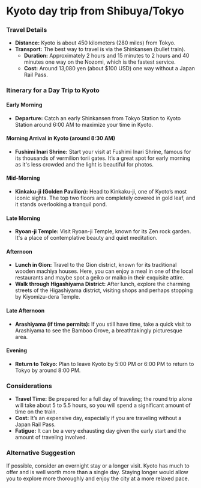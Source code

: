 # Kyoto day trip from Shibuya/Tokyo

### Travel Details

*   **Distance:** Kyoto is about 450 kilometers (280 miles) from Tokyo.
*   **Transport:** The best way to travel is via the Shinkansen (bullet train).
    *   **Duration:** Approximately 2 hours and 15 minutes to 2 hours and 40 minutes one way on the Nozomi, which is the fastest service.
    *   **Cost:** Around 13,080 yen (about $100 USD) one way without a Japan Rail Pass.

### Itinerary for a Day Trip to Kyoto

#### Early Morning

*   **Departure:** Catch an early Shinkansen from Tokyo Station to Kyoto Station around 6:00 AM to maximize your time in Kyoto.

#### Morning Arrival in Kyoto (around 8:30 AM)

*   **Fushimi Inari Shrine:** Start your visit at Fushimi Inari Shrine, famous for its thousands of vermilion torii gates. It’s a great spot for early morning as it's less crowded and the light is beautiful for photos.

#### Mid-Morning

*   **Kinkaku-ji (Golden Pavilion):** Head to Kinkaku-ji, one of Kyoto’s most iconic sights. The top two floors are completely covered in gold leaf, and it stands overlooking a tranquil pond.

#### Late Morning

*   **Ryoan-ji Temple:** Visit Ryoan-ji Temple, known for its Zen rock garden. It's a place of contemplative beauty and quiet meditation.

#### Afternoon

*   **Lunch in Gion:** Travel to the Gion district, known for its traditional wooden machiya houses. Here, you can enjoy a meal in one of the local restaurants and maybe spot a geiko or maiko in their exquisite attire.
*   **Walk through Higashiyama District:** After lunch, explore the charming streets of the Higashiyama district, visiting shops and perhaps stopping by Kiyomizu-dera Temple.

#### Late Afternoon

*   **Arashiyama (if time permits):** If you still have time, take a quick visit to Arashiyama to see the Bamboo Grove, a breathtakingly picturesque area.

#### Evening

*   **Return to Tokyo:** Plan to leave Kyoto by 5:00 PM or 6:00 PM to return to Tokyo by around 8:00 PM.

### Considerations

*   **Travel Time:** Be prepared for a full day of traveling; the round trip alone will take about 5 to 5.5 hours, so you will spend a significant amount of time on the train.
*   **Cost:** It’s an expensive day, especially if you are traveling without a Japan Rail Pass.
*   **Fatigue:** It can be a very exhausting day given the early start and the amount of traveling involved.

### Alternative Suggestion

If possible, consider an overnight stay or a longer visit. Kyoto has much to offer and is well worth more than a single day. Staying longer would allow you to explore more thoroughly and enjoy the city at a more relaxed pace.
